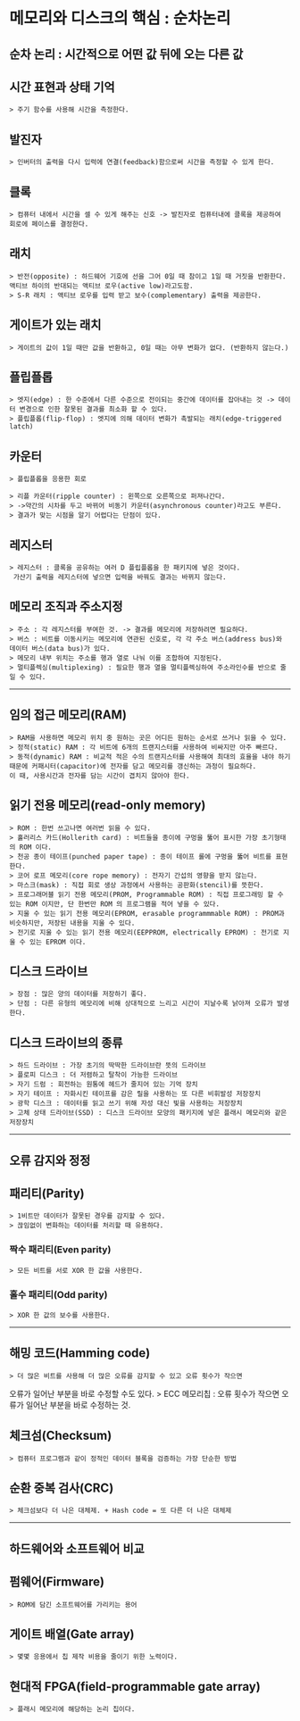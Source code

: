 # 메모리와 디스크의 핵심 : 순차논리

## 순차 논리 : 시간적으로 어떤 값 뒤에 오는 다른 값

## 시간 표현과 상태 기억
    > 주기 함수를 사용해 시간을 측정한다.

## 발진자
    > 인버터의 출력을 다시 입력에 연결(feedback)함으로써 시간을 측정할 수 있게 한다.

## 클록
    > 컴퓨터 내에서 시간을 셀 수 있게 해주는 신호 -> 발진자로 컴퓨터내에 클록을 제공하여 회로에 페이스를 결정한다.

## 래치
    > 반전(opposite) : 하드웨어 기호에 선을 그어 0일 때 참이고 1일 때 거짓을 반환한다. 액티브 하이의 반대되는 액티브 로우(active low)라고도함.
    > S-R 래치 : 액티브 로우를 입력 받고 보수(complementary) 출력을 제공한다.

## 게이트가 있는 래치
    > 게이트의 값이 1일 때만 값을 반환하고, 0일 때는 아무 변화가 없다. (반환하지 않는다.)

## 플립플롭
    > 엣지(edge) : 한 수준에서 다른 수준으로 전이되는 중간에 데이터를 잡아내는 것 -> 데이터 변경으로 인한 잘못된 결과를 최소화 할 수 있다.
    > 플립플롭(flip-flop) : 엣지에 의해 데이터 변화가 촉발되는 래치(edge-triggered latch)

## 카운터
    > 플립플롭을 응용한 회로

    > 리플 카운터(ripple counter) : 왼쪽으로 오른쪽으로 퍼져나간다. 
    > ->약간의 시차를 두고 바뀌어 비동기 카운터(asynchronous counter)라고도 부른다.
    > 결과가 맞는 시점을 알기 어렵다는 단점이 있다.

## 레지스터
    > 레지스터 : 클록을 공유하는 여러 D 플립플롭을 한 패키지에 넣은 것이다.
     가산기 출력을 레지스터에 넣으면 입력을 바꿔도 결과는 바뀌지 않는다.

## 메모리 조직과 주소지정
    > 주소 : 각 레지스터를 부여한 것. -> 결과를 메모리에 저장하려면 필요하다.
    > 버스 : 비트를 이동시키는 메모리에 연관된 신호로, 각 각 주소 버스(address bus)와 데이터 버스(data bus)가 있다.
    > 메모리 내부 위치는 주소를 행과 열로 나눠 이를 조합하여 지정된다.
    > 멀티플렉싱(multiplexing) : 필요한 행과 열을 멀티플렉싱하여 주소라인수를 반으로 줄일 수 있다.
---
## 임의 접근 메모리(RAM)
    > RAM을 사용하면 메모리 위치 중 원하는 곳은 어디든 원하는 순서로 쓰거나 읽을 수 있다.
    > 정적(static) RAM : 각 비트에 6개의 트랜지스터를 사용하여 비싸지만 아주 빠르다.
    > 동적(dynamic) RAM : 비교적 적은 수의 트랜지스터를 사용해여 최대의 효율을 내야 하기 때문에 커패시터(capacitor)에 전자를 담고 메모리를 갱신하는 과정이 필요하다.
    이 때, 사용시간과 전자를 담는 시간이 겹치지 않아야 한다.

## 읽기 전용 메모리(read-only memory)
    > ROM : 한번 쓰고나면 여러번 읽을 수 있다.
    > 홀러리스 카드(Hollerith card) : 비트들을 종이에 구멍을 뚫어 표시한 가장 초기형태의 ROM 이다.
    > 천공 종이 테이프(punched paper tape) : 종이 테이프 롤에 구멍을 뚫어 비트를 표현한다.
    > 코어 로프 메모리(core rope memory) : 전자기 간섭의 영향을 받지 않는다.
    > 마스크(mask) : 직접 회로 생상 과정에서 사용하는 공판화(stencil)를 뜻한다.
    > 프로그래머블 읽기 전용 메모리(PROM, Programmable ROM) : 직접 프로그래밍 할 수 있는 ROM 이지만, 단 한번만 ROM 의 프로그램을 적어 넣을 수 있다.
    > 지울 수 있는 읽기 전용 메모리(EPROM, erasable programmmable ROM) : PROM과 비슷하지만, 저장된 내용을 지울 수 있다.
    > 전기로 지울 수 있는 읽기 전용 메모리(EEPPROM, electrically EPROM) : 전기로 지울 수 있는 EPROM 이다.

## 디스크 드라이브
    > 장점 : 많은 양의 데이터를 저장하기 좋다.
    > 단점 : 다른 유형의 메모리에 비해 상대적으로 느리고 시간이 지날수록 낡아져 오류가 발생한다.

## 디스크 드라이브의 종류
    > 하드 드라이브 : 가장 초기의 딱딱한 드라이브란 뜻의 드라이브
    > 플로피 디스크 : 더 저렴하고 탈착이 가능한 드라이브
    > 자기 드럼 : 회전하는 원통에 헤드가 줄지어 있는 기억 장치
    > 자기 테이프 : 자화시킨 테이프를 감은 릴을 사용하는 또 다른 비휘발성 저장장치
    > 광학 디스크 : 데이터를 읽고 쓰기 위해 자성 대신 빛을 사용하는 저장장치
    > 고체 상태 드라이브(SSD) : 디스크 드라이브 모양의 패키지에 넣은 플래시 메모리와 같은 저장장치
---
## 오류 감지와 정정

## 패리티(Parity)
    > 1비트만 데이터가 잘못된 경우를 감지할 수 있다. 
    > 끊임없이 변화하는 데이터를 처리할 때 유용하다.

### 짝수 패리티(Even parity)
    > 모든 비트를 서로 XOR 한 값을 사용한다.
### 홀수 패리티(Odd parity)
    > XOR 한 값의 보수를 사용한다.
---
## 해밍 코드(Hamming code)
    > 더 많은 비트를 사용해 더 많은 오류를 감지할 수 있고 오류 횟수가 작으면
오류가 일어난 부분을 바로 수정할 수도 있다.
    > ECC 메모리칩 : 오류 횟수가 작으면 오류가 일어난 부분을 바로 수정하는 것.


## 체크섬(Checksum)
    > 컴퓨터 프로그램과 같이 정적인 데이터 블록을 검증하는 가장 단순한 방법

## 순환 중복 검사(CRC)
    > 체크섬보다 더 나은 대체제. + Hash code = 또 다른 더 나은 대체제 

---
## 하드웨어와 소프트웨어 비교

## 펌웨어(Firmware)
    > ROM에 담긴 소프트웨어를 가리키는 용어

## 게이트 배열(Gate array)
    > 몇몇 응용에서 칩 제작 비용을 줄이기 위한 노력이다.

## 현대적 FPGA(field-programmable gate array)
    > 플래시 메모리에 해당하는 논리 칩이다.
